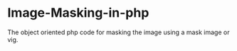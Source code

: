 Image-Masking-in-php
====================

The object oriented php code for masking the image using a mask image or vig.
